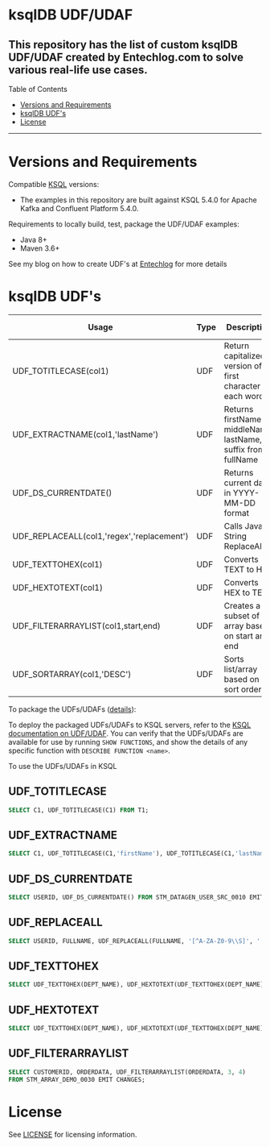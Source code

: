 # ksqlDB UDF/UDAF

This repository has the list of custom ksqlDB UDF/UDAF created by Entechlog.com to solve various real-life use cases.
---

Table of Contents

* <a href="#Requirements">Versions and Requirements</a>
* <a href="#ksqlDB UDF's">ksqlDB UDF's</a>
* <a href="#License">License</a>

---

<a name="Requirements"></a>

# Versions and Requirements

Compatible [KSQL](https://github.com/confluentinc/ksql) versions:

* The examples in this repository are built against KSQL 5.4.0 for Apache Kafka and Confluent Platform 5.4.0.

Requirements to locally build, test, package the UDF/UDAF examples:

* Java 8+
* Maven 3.6+

See my blog on how to create UDF's at [Entechlog](https://www.entechlog.com/2020/02/how-to-create-and-validate-ksqldb-udfs.html) for more details

<a name="ksqlDB UDF's"></a>

# ksqlDB UDF's
|Usage   									|Type   |Description   												  	|Demo URL	|
|-------------------------------------------|-------|---------------------------------------------------------------|-----------|
|UDF_TOTITLECASE(col1)   					|UDF    |Return capitalized version of first character in each word   	| [Demo](https://asciinema.org/a/8lXP671qZk85XGNbCYZyOsHDh) |
|UDF_EXTRACTNAME(col1,'lastName')   		|UDF   	|Returns firstName, middleName, lastName, suffix from fullName  | [Demo](https://asciinema.org/a/5qhuIBWLQahEsl3WBexFIfcnX) |
|UDF_DS_CURRENTDATE()   					|UDF   	|Returns current date in YYYY-MM-DD format   					| [Demo](https://asciinema.org/a/24q9DZ3ufc0aFZBHMLtVr2mYd) |
|UDF_REPLACEALL(col1,'regex','replacement') |UDF   	|Calls Java String ReplaceAll   								| [Demo](https://asciinema.org/a/USrMytLDR5TWdS6QP5FrGwSvt) |
|UDF_TEXTTOHEX(col1)                        |UDF    |Converts TEXT to HEX                                           | [Demo](https://asciinema.org/a/rkQLi4e3paS94Zbp4ksQ9D99A) |
|UDF_HEXTOTEXT(col1)                        |UDF    |Converts HEX to TEXT                                           | [Demo](https://asciinema.org/a/rkQLi4e3paS94Zbp4ksQ9D99A) |
|UDF_FILTERARRAYLIST(col1,start,end)                |UDF    |Creates a subset of array based on start and end                                           | [Demo](https://asciinema.org/a/VRWZUSnZIDNwB7LyH4VY8A2EK) |
|UDF_SORTARRAY(col1,'DESC')                |UDF    |Sorts list/array based on sort order                                           | [Demo]() |

To package the UDFs/UDAFs ([details](https://docs.confluent.io/current/ksql/docs/developer-guide/implement-a-udf.html#build-the-udf-package)):

To deploy the packaged UDFs/UDAFs to KSQL servers, refer to the
[KSQL documentation on UDF/UDAF](https://docs.confluent.io/current/ksql/docs/developer-guide/udf.html#deploying).
You can verify that the UDFs/UDAFs are available for use by running `SHOW FUNCTIONS`, and show the details of
any specific function with `DESCRIBE FUNCTION <name>`.

To use the UDFs/UDAFs in KSQL

## UDF_TOTITLECASE

```sql
SELECT C1, UDF_TOTITLECASE(C1) FROM T1;
```

## UDF_EXTRACTNAME

```sql
SELECT C1, UDF_TOTITLECASE(C1,'firstName'), UDF_TOTITLECASE(C1,'lastName') FROM T1;
```

## UDF_DS_CURRENTDATE

```sql
SELECT USERID, UDF_DS_CURRENTDATE() FROM STM_DATAGEN_USER_SRC_0010 EMIT CHANGES;
```

## UDF_REPLACEALL

```sql
SELECT USERID, FULLNAME, UDF_REPLACEALL(FULLNAME, '[^A-ZA-Z0-9\\S]', '') FROM STM_DATAGEN_USER_SRC_0010 EMIT CHANGES;
```

## UDF_TEXTTOHEX

```sql
SELECT UDF_TEXTTOHEX(DEPT_NAME), UDF_HEXTOTEXT(UDF_TEXTTOHEX(DEPT_NAME)),* FROM TBL_DEPARTMENTS_01 EMIT CHANGES;
```

## UDF_HEXTOTEXT

```sql
SELECT UDF_TEXTTOHEX(DEPT_NAME), UDF_HEXTOTEXT(UDF_TEXTTOHEX(DEPT_NAME)),* FROM TBL_DEPARTMENTS_01 EMIT CHANGES;
```

## UDF_FILTERARRAYLIST

```sql
SELECT CUSTOMERID, ORDERDATA, UDF_FILTERARRAYLIST(ORDERDATA, 3, 4)
FROM STM_ARRAY_DEMO_0030 EMIT CHANGES;
```

<a name="License"></a>

# License

See [LICENSE](LICENSE) for licensing information.
